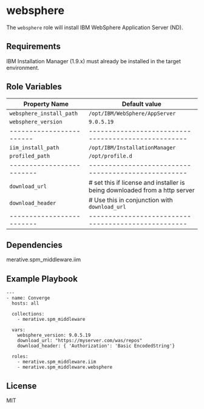 # websphere

The `websphere` role will install IBM WebSphere Application Server (ND).

## Requirements

IBM Installation Manager (1.9.x) must already be installed in the target environment.

## Role Variables

| Property Name            | Default value                                       |
| ------------------------ | --------------------------------------------------- |
| `websphere_install_path` | `/opt/IBM/WebSphere/AppServer`                      |
| `websphere_version`      | `9.0.5.19`                                           |
| ------------------------ | --------------------------------------------------- |
| `iim_install_path`       | `/opt/IBM/InstallationManager`                      |
| `profiled_path`          | `/opt/profile.d`                                    |
| ------------------------- | --------------------------------------------------- |
| `download_url`            | # set this if license and installer is being downloaded from a http server|
| `download_header`         | # Use this in conjunction with `download_url`       |
| ------------------------- | --------------------------------------------------- |

## Dependencies

merative.spm_middleware.iim

## Example Playbook

```
---
- name: Converge
  hosts: all

  collections:
    - merative.spm_middleware

  vars:
    websphere_version: 9.0.5.19
    download_url: "https://myserver.com/was/repos"
    download_header: { 'Authorization': 'Basic EncodedString'}

  roles:
    - merative.spm_middleware.iim
    - merative.spm_middleware.websphere
```

## License

MIT
